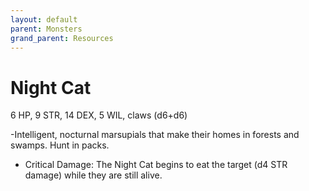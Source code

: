 ```yaml
---
layout: default
parent: Monsters
grand_parent: Resources
---
```


# Night Cat

6 HP, 9 STR, 14 DEX, 5 WIL, claws (d6+d6)

-Intelligent, nocturnal marsupials that make their homes in forests and swamps. Hunt in
packs.
- Critical Damage: The Night Cat begins to eat the target (d4 STR damage) while they are
still alive.